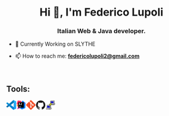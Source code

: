 <h1 align="center">Hi 👋, I'm Federico Lupoli</h1>
<h3 align="center">Italian Web & Java developer.</h3>

- 🔭 Currently Working on SLYTHE

- 📫 How to reach me: **federicolupoli2@gmail.com**
<br/>

## Tools:
<img align="left" alt="Visual Studio Code" width="26px" src="https://github.com/devicons/devicon/blob/master/icons/vscode/vscode-original.svg"/>
<img align="left" alt="IntelliJ" width="26px" src="https://github.com/devicons/devicon/blob/master/icons/intellij/intellij-original.svg"/>
<img align="left" alt="Git" width="26px" src="https://github.com/devicons/devicon/blob/master/icons/git/git-plain.svg"/>
<img align="left" alt="GitHub" width="26px" src="https://github.com/devicons/devicon/blob/master/icons/github/github-original.svg"/>
<img align="left" alt="Putty" width="26px" src="https://github.com/devicons/devicon/blob/master/icons/putty/putty-original.svg"/>
<br/><br/>
